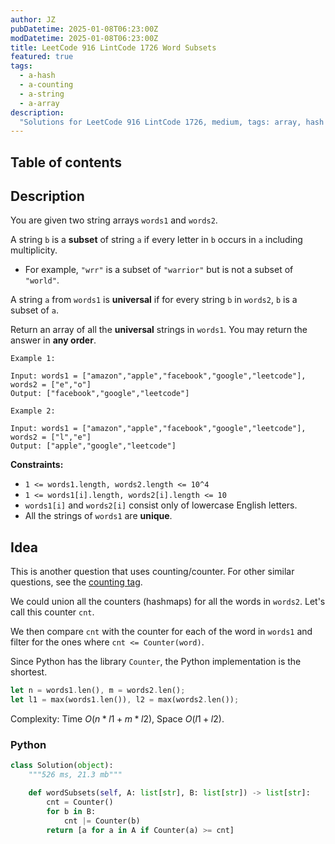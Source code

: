 ```yaml
---
author: JZ
pubDatetime: 2025-01-08T06:23:00Z
modDatetime: 2025-01-08T06:23:00Z
title: LeetCode 916 LintCode 1726 Word Subsets
featured: true
tags:
  - a-hash
  - a-counting
  - a-string
  - a-array
description:
  "Solutions for LeetCode 916 LintCode 1726, medium, tags: array, hash table, string."
---
```


## Table of contents

## Description

You are given two string arrays `words1` and `words2`.

A string `b` is a **subset** of string `a` if every letter in `b` occurs in `a` including multiplicity.

-   For example, `"wrr"` is a subset of `"warrior"` but is not a subset of `"world"`.

A string `a` from `words1` is **universal** if for every string `b` in `words2`, `b` is a subset of `a`.

Return an array of all the **universal** strings in `words1`. You may return the answer in **any order**.

```
Example 1:

Input: words1 = ["amazon","apple","facebook","google","leetcode"], words2 = ["e","o"]
Output: ["facebook","google","leetcode"]

Example 2:

Input: words1 = ["amazon","apple","facebook","google","leetcode"], words2 = ["l","e"]
Output: ["apple","google","leetcode"]
```

**Constraints:**

-   `1 <= words1.length, words2.length <= 10^4`
-   `1 <= words1[i].length, words2[i].length <= 10`
-   `words1[i]` and `words2[i]` consist only of lowercase English letters.
-   All the strings of `words1` are **unique**.

## Idea

This is another question that uses counting/counter. For other similar questions, see the [counting tag](./../tags/a-counting).

We could union all the counters (hashmaps) for all the words in `words2`. Let's call this counter `cnt`.

We then compare `cnt` with the counter for each of the word in `words1` and filter for the ones where `cnt <= Counter(word)`.

Since Python has the library `Counter`, the Python implementation is the shortest.

```rust
let n = words1.len(), m = words2.len();
let l1 = max(words1.len()), l2 = max(words2.len());
```

Complexity: Time $O(n*l1+m*l2)$, Space $O(l1+l2)$.

### Python

```python
class Solution(object):
    """526 ms, 21.3 mb"""

    def wordSubsets(self, A: list[str], B: list[str]) -> list[str]:
        cnt = Counter()
        for b in B:
            cnt |= Counter(b)
        return [a for a in A if Counter(a) >= cnt]
```
